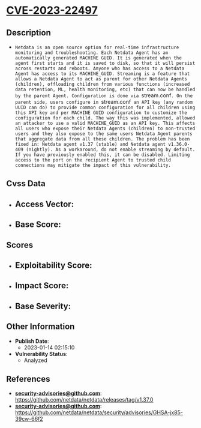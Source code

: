 
# [CVE-2023-22497](https://cve.mitre.org/cgi-bin/cvename.cgi?name=CVE-2023-22497)

## Description

- `Netdata is an open source option for real-time infrastructure monitoring and troubleshooting. Each Netdata Agent has an automatically generated MACHINE GUID. It is generated when the agent first starts and it is saved to disk, so that it will persist across restarts and reboots. Anyone who has access to a Netdata Agent has access to its MACHINE_GUID. Streaming is a feature that allows a Netdata Agent to act as parent for other Netdata Agents (children), offloading children from various functions (increased data retention, ML, health monitoring, etc) that can now be handled by the parent Agent. Configuration is done via `stream.conf`. On the parent side, users configure in `stream.conf` an API key (any random UUID can do) to provide common configuration for all children using this API key and per MACHINE GUID configuration to customize the configuration for each child. The way this was implemented, allowed an attacker to use a valid MACHINE_GUID as an API key. This affects all users who expose their Netdata Agents (children) to non-trusted users and they also expose to the same users Netdata Agent parents that aggregate data from all these children. The problem has been fixed in: Netdata agent v1.37 (stable) and Netdata agent v1.36.0-409 (nightly). As a workaround, do not enable streaming by default. If you have previously enabled this, it can be disabled. Limiting access to the port on the recipient Agent to trusted child connections may mitigate the impact of this vulnerability.`

## Cvss Data

- **Access Vector**:
  - 
- **Base Score**:
  - 

## Scores

- **Exploitability Score**:
  - 
- **Impact Score**:
  - 
- **Base Severity**:
  - 

## Other Information

- **Publish Date**:
  - 2023-01-14 02:15:10
- **Vulnerability Status**:
  - Analyzed

## References

- **security-advisories@github.com**: https://github.com/netdata/netdata/releases/tag/v1.37.0
- **security-advisories@github.com**: https://github.com/netdata/netdata/security/advisories/GHSA-jx85-39cw-66f2
